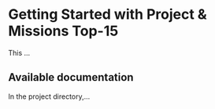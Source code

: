# Getting Started with Project & Missions Top-15
This ...

## Available documentation

In the project directory,...
